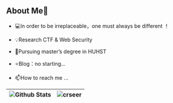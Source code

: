 ## About Me👋
- 💻In order to be irreplaceable，one must always be different ！

- 💡Research  CTF & Web Security

- 🌱Pursuing master’s degree in HUHST

- ⭐️Blog：no starting...

- 📫How to reach me ...

| ![Github Stats](https://github-readme-stats.vercel.app/api?username=crseer&show_icons=true&theme=dracula&count_private=true) | ![crseer](https://count.getloli.com/get/@crseer?theme=rule34) |
| ------------------------------------------------------------ | ------------------------------------------------------------ |
